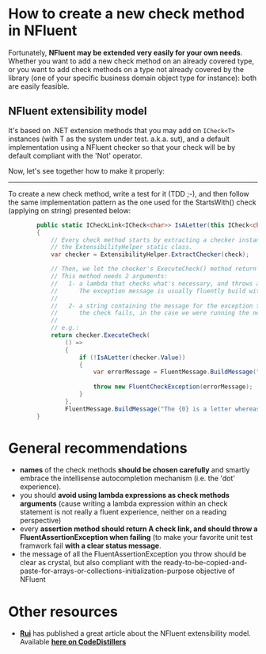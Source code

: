 How to create a new check method in NFluent
===============================================

Fortunately, __NFluent may be extended very easily for your own needs__.
Whether you want to add a new check method on an already covered type, 
or you want to add check methods on a type not already covered by the library 
(one of your specific business domain object type for instance): both are easily feasible.

NFluent extensibility model
---------------------------
It's based on .NET extension methods that you may add on `ICheck<T>` instances (with T as 
the system under test. a.k.a. sut), and a default implementation using a NFluent checker so that
your check will be by default compliant with the 'Not' operator.

Now, let's see together how to make it properly:

- - - 

To create a new check method, write a test for it (TDD ;-), and then follow the same implementation pattern 
as the one used for the StartsWith() check (applying on string) presented below:

```c#
		public static ICheckLink<ICheck<char>> IsALetter(this ICheck<char> check)
        {
            // Every check method starts by extracting a checker instance from the check thanks to
            // the ExtensibilityHelper static class.
            var checker = ExtensibilityHelper.ExtractChecker(check);

            // Then, we let the checker's ExecuteCheck() method return the ICheckLink<ICheck<T>> result (with T as string here).
            // This method needs 2 arguments:
            //   1- a lambda that checks what's necessary, and throws a FluentAssertionException in case of failure
            //      The exception message is usually fluently build with the FluentMessage.BuildMessage() static method.
            //
            //   2- a string containing the message for the exception to be thrown by the checker when 
            //      the check fails, in the case we were running the negated version.
            //
            // e.g.:
            return checker.ExecuteCheck(
                () =>
                {
                    if (!IsALetter(checker.Value))
                    {
                        var errorMessage = FluentMessage.BuildMessage("The {0} is not a letter.").For("char").On(checker.Value).ToString();
                        
                        throw new FluentCheckException(errorMessage);
                    }
                },
                FluentMessage.BuildMessage("The {0} is a letter whereas it must not.").For("char").On(checker.Value).ToString());
        }
```


General recommendations
=======================
+ __names__ of the check methods __should be chosen carefully__ and smartly embrace the intellisense autocompletion mechanism (i.e. the 'dot' experience).
+ you should __avoid using lambda expressions as check methods arguments__ (cause writing a lambda expression within an check statement is not really a fluent experience, neither on a reading perspective)
+ every __assertion method should return A check link, and should throw a FluentAssertionException when failing__ (to make your favorite unit test framwork fail __with a clear status message__.
+ the message of all the FluentAssertionException you throw should be clear as crystal, but also compliant with the ready-to-be-copied-and-paste-for-arrays-or-collections-initialization-purpose objective of NFluent  

Other resources
===============
+ __[Rui](https://github.com/rhwy)__ has published a great article about the NFluent extensibility model. Available __[here on CodeDistillers](http://codedistillerswp.azurewebsites.net/?p=187)__


